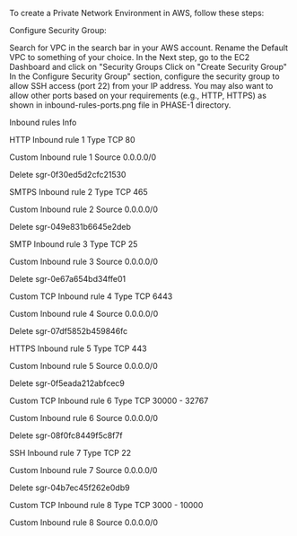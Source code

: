 To create a Private Network Environment in AWS, follow these steps:

Configure Security Group:

Search for VPC in the search bar in your AWS account.
Rename the Default VPC to something of your choice.
In the Next step, go to the EC2 Dashboard and click on "Security Groups
Click on "Create Security Group"
In the Configure Security Group" section, configure the security group to allow SSH access (port 22) from your IP address.
You may also want to allow other ports based on your requirements (e.g., HTTP, HTTPS) as shown in inbound-rules-ports.png file in PHASE-1 directory.

Inbound rules Info

HTTP
Inbound rule 1 Type
TCP
80

Custom
Inbound rule 1 Source
0.0.0.0/0

Delete
sgr-0f30ed5d2cfc21530

SMTPS
Inbound rule 2 Type
TCP
465

Custom
Inbound rule 2 Source
0.0.0.0/0

Delete
sgr-049e831b6645e2deb

SMTP
Inbound rule 3 Type
TCP
25

Custom
Inbound rule 3 Source
0.0.0.0/0

Delete
sgr-0e67a654bd34ffe01

Custom TCP
Inbound rule 4 Type
TCP
6443

Custom
Inbound rule 4 Source
0.0.0.0/0

Delete
sgr-07df5852b459846fc

HTTPS
Inbound rule 5 Type
TCP
443

Custom
Inbound rule 5 Source
0.0.0.0/0

Delete
sgr-0f5eada212abfcec9

Custom TCP
Inbound rule 6 Type
TCP
30000 - 32767

Custom
Inbound rule 6 Source
0.0.0.0/0

Delete
sgr-08f0fc8449f5c8f7f

SSH
Inbound rule 7 Type
TCP
22

Custom
Inbound rule 7 Source
0.0.0.0/0

Delete
sgr-04b7ec45f262e0db9

Custom TCP
Inbound rule 8 Type
TCP
3000 - 10000

Custom
Inbound rule 8 Source
0.0.0.0/0

  
